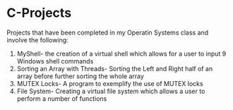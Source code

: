 # C-Projects
Projects that have been completed in my Operatin Systems class and involve the following:
1) MyShell- the creation of a virtual shell which allows for a user to input 9 Windows shell commands
2) Sorting an Array with Threads- Sorting the Left and Right half of an array before further sorting the whole array
3) MUTEX Locks- A program to exemplify the use of MUTEX locks
4) File System- Creating a virtual file system which allows a user to perform a number of functions
